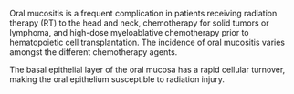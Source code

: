 Oral mucositis is a frequent complication in patients receiving radiation therapy (RT) to the head and neck, chemotherapy for solid tumors or lymphoma, and high-dose myeloablative chemotherapy prior to hematopoietic cell transplantation. The incidence of oral mucositis varies amongst the different chemotherapy agents.

The basal epithelial layer of the oral mucosa has a rapid cellular turnover, making the oral epithelium susceptible to radiation injury.